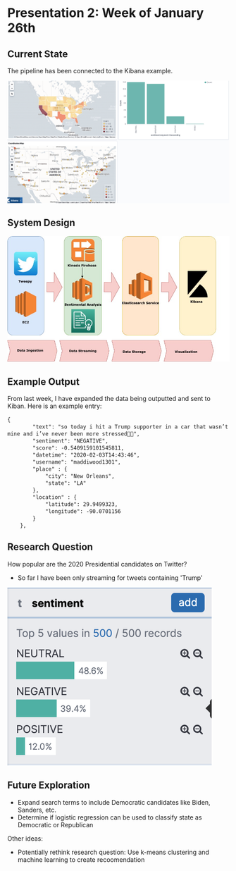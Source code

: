 # Presentation 2: Week of January 26th

## Current State

The pipeline has been connected to the Kibana example. 

![Kibana Example](../images/kibana_example_1.png)

## System Design

![System Design as of 02-03-2020](../images/presentation-two.jpg)

## Example Output

From last week, I have expanded the data being outputted and sent to Kiban. Here is an example entry:
```
{
        "text": "so today i hit a Trump supporter in a car that wasn’t mine and i’ve never been more stressed🥵😭",
        "sentiment": "NEGATIVE",
        "score": -0.5409159101545811,
        "datetime": "2020-02-03T14:43:46",
        "username": "maddiwood1301",
        "place" : {
            "city": "New Orleans",
            "state": "LA"
        },
        "location" : {
            "latitude": 29.9499323,
            "longitude": -90.0701156
        }
    },
```


## Research Question

How popular are the 2020 Presidential candidates on Twitter?
- So far I have been only streaming for tweets containing 'Trump'

![Popularity as of 02-03-2020](../images/popularity_02_03_2020.png)

## Future Exploration

- Expand search terms to include Democratic candidates like Biden, Sanders, etc.
- Determine if logistic regression can be used to classify state as Democratic or Republican

Other ideas:

- Potentially rethink research question: Use k-means clustering and machine learning to create recoomendation